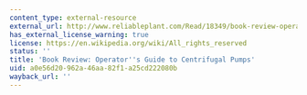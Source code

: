```yaml
---
content_type: external-resource
external_url: http://www.reliableplant.com/Read/18349/book-review-operator's-guide-to-centrifugal-pumps
has_external_license_warning: true
license: https://en.wikipedia.org/wiki/All_rights_reserved
status: ''
title: 'Book Review: Operator''s Guide to Centrifugal Pumps'
uid: a0e56d20-962a-46aa-82f1-a25cd222080b
wayback_url: ''
---
```

